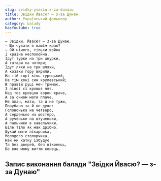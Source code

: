 ```yaml
---
slug: zvidky-yvasiu-z-za-dunaiu
title: Звідки Йвасю? — з-за Дунаю
author: Український фольклор
category: balady
hasYoutube: true
---
```

```
— Звідки, Йвасю? — З-за Дунаю.
— Що чувати в вашім краю?
— Ой нічого, тільки война
І країна неспокойна.
Ідут турки на три шнурки,
А татари на чотири;
Ідут ляхи на три шляхи,
А козаки гору вкрили.
На тій горі кінь турецький,
На тім коні син крулевський;
В правій руці меч тримає,
З лівої сі кровця ляє.
Над тов кровцов ворон краче,
А за сином мати плаче.
Не плач, мати, та й не тужи,
Порубано та й не дуже:
Головонька на четверо,
А серденько на шестеро,
А рученьки на штученьки,
А пальчики в кавальчики,
Біле тіло як мак дрібно.
Шукай мати лікарчика,
Молодого столярчика,
Най ми хатку ізбудує
Та без дверей, без віконець,
Бо вже мому життю конець.
```

## Запис виконання балади "Звідки Йвасю? — з-за Дунаю"

<YoutubeIframe id="vosLoYMEr0k" className="md:w-4/5" />
